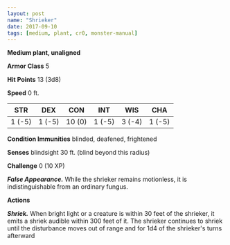 ```yaml
---
layout: post
name: "Shrieker"
date: 2017-09-10
tags: [medium, plant, cr0, monster-manual]
---
```


**Medium plant, unaligned**

**Armor Class** 5

**Hit Points** 13 (3d8)

**Speed** 0 ft.

|   STR   |   DEX   |   CON   |   INT   |   WIS   |   CHA   |
|:-----:|:-----:|:-----:|:-----:|:-----:|:-----:|
| 1 (-5) | 1 (-5) | 10 (0) | 1 (-5) | 3 (-4) | 1 (-5) |

**Condition Immunities** blinded, deafened, frightened

**Senses** blindsight 30 ft. (blind beyond this radius)

**Challenge** 0 (10 XP)

***False Appearance.*** While the shrieker remains motionless, it is indistinguishable from an ordinary fungus.

**Actions**

***Shriek.*** When bright light or a creature is within 30 feet of the shrieker, it emits a shriek audible within 300 feet of it. The shrieker continues to shriek until the disturbance moves out of range and for 1d4 of the shrieker's turns afterward

